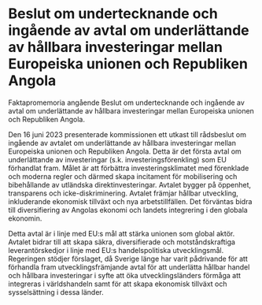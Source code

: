 # Beslut om undertecknande och ingående av avtal om underlättande av hållbara investeringar mellan Europeiska unionen och Republiken Angola

Faktapromemoria angående Beslut om undertecknande och ingående av avtal om underlättande av hållbara investeringar mellan Europeiska unionen och Republiken Angola.

Den 16 juni 2023 presenterade kommissionen ett utkast till rådsbeslut om
ingående av avtalet om underlättande av hållbara investeringar mellan
Europeiska unionen och Republiken Angola. Detta är det första avtal om
underlättande av investeringar (s.k. investeringsförenkling) som EU
förhandlat fram. Målet är att förbättra investeringsklimatet med förenklade
och moderna regler och därmed skapa incitament för mobilisering och
bibehållande av utländska direktinvesteringar. Avtalet bygger på öppenhet,
transparens och icke\-diskriminering. Avtalet främjar hållbar utveckling,
inkluderande ekonomisk tillväxt och nya arbetstillfällen. Det förväntas bidra
till diversifiering av Angolas ekonomi och landets integrering i den globala
ekonomin.

Detta avtal är i linje med EU:s mål att stärka unionen som global aktör.
Avtalet bidrar till att skapa säkra, diversifierade och motståndskraftiga
leverantörskedjor i linje med EU:s handelspolitiska utvecklingsmål.
Regeringen stödjer förslaget, då Sverige länge har varit pådrivande för att
förhandla fram utvecklingsfrämjande avtal för att underlätta hållbar handel
och hållbara investeringar i syfte att öka utvecklingsländers förmåga att integreras i världshandeln samt för att skapa ekonomisk tillväxt och sysselsättning i dessa länder.
